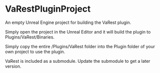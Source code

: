 # VaRestPluginProject

An empty Unreal Engine project for building the VaRest plugin.

Simply open the project in the Unreal Editor and it will build the plugin to Plugins/VaRest/Binaries.

Simply copy the entire /Plugins/VaRest folder into the Plugin folder of your own project to use the plugin.

VaRest is included as a submodule. Update the submodule to get a later version.


